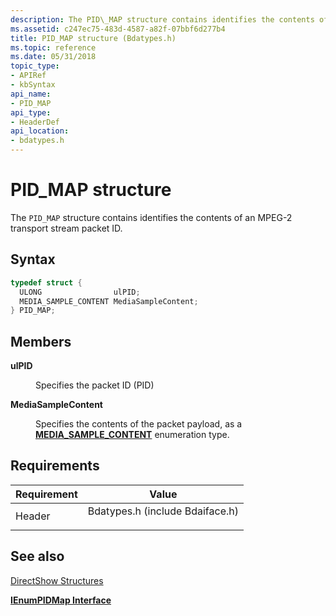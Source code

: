```yaml
---
description: The PID\_MAP structure contains identifies the contents of an MPEG-2 transport stream packet ID.
ms.assetid: c247ec75-483d-4587-a82f-07bbf6d277b4
title: PID_MAP structure (Bdatypes.h)
ms.topic: reference
ms.date: 05/31/2018
topic_type: 
- APIRef
- kbSyntax
api_name: 
- PID_MAP
api_type: 
- HeaderDef
api_location: 
- bdatypes.h
---
```


# PID\_MAP structure

The `PID_MAP` structure contains identifies the contents of an MPEG-2 transport stream packet ID.

## Syntax


```C++
typedef struct {
  ULONG                ulPID;
  MEDIA_SAMPLE_CONTENT MediaSampleContent;
} PID_MAP;
```



## Members

<dl> <dt>

**ulPID**
</dt> <dd>

Specifies the packet ID (PID)

</dd> <dt>

**MediaSampleContent**
</dt> <dd>

Specifies the contents of the packet payload, as a [**MEDIA\_SAMPLE\_CONTENT**](media-sample-content.md) enumeration type.

</dd> </dl>

## Requirements



| Requirement | Value |
|-------------------|------------------------------------------------------------------------------------------------------------|
| Header<br/> | <dl> <dt>Bdatypes.h (include Bdaiface.h)</dt> </dl> |



## See also

<dl> <dt>

[DirectShow Structures](directshow-structures.md)
</dt> <dt>

[**IEnumPIDMap Interface**](/previous-versions/windows/desktop/api/Bdaiface/nn-bdaiface-ienumpidmap)
</dt> </dl>

 

 




